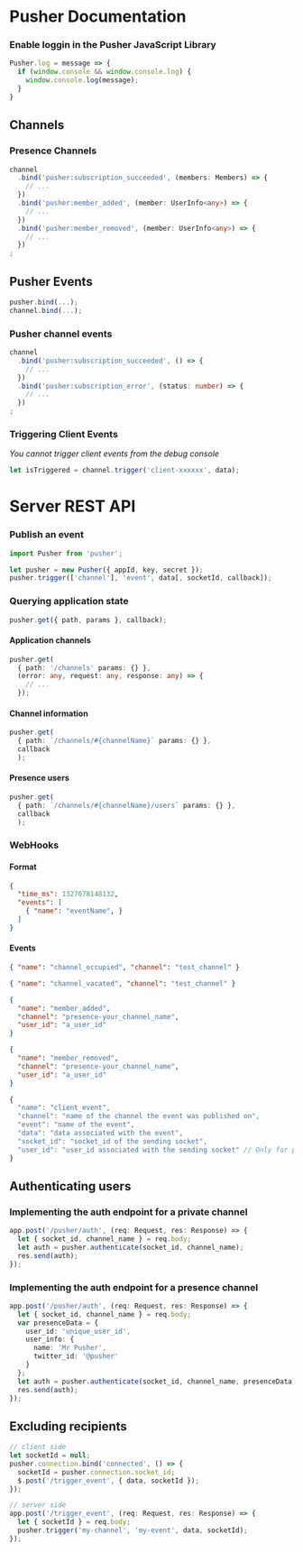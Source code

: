 # Pusher Documentation

### Enable loggin in the Pusher JavaScript Library

```javascript
Pusher.log = message => {
  if (window.console && window.console.log) {
    window.console.log(message);
  }
}
```

## Channels

### Presence Channels

```typescript
channel
  .bind('pusher:subscription_succeeded', (members: Members) => {
    // ...
  })
  .bind('pusher:member_added', (member: UserInfo<any>) => {
    // ...
  })
  .bind('pusher:member_removed', (member: UserInfo<any>) => {
    // ...
  })
;
```

## Pusher Events

```typescript
pusher.bind(...);
channel.bind(...);
```

### Pusher channel events

```typescript
channel
  .bind('pusher:subscription_succeeded', () => {
    // ...
  })
  .bind('pusher:subscription_error', (status: number) => {
    // ...
  })
;
```

### Triggering Client Events

*You cannot trigger client events from the debug console*

```typescript
let isTriggered = channel.trigger('client-xxxxxx', data);
```

# Server REST API

### Publish an event

```typescript
import Pusher from 'pusher';

let pusher = new Pusher({ appId, key, secret });
pusher.trigger(['channel'], 'event', data[, socketId, callback]);
```

### Querying application state

```typescript
pusher.get({ path, params }, callback);
```

#### Application channels

```typescript
pusher.get(
  { path: '/channels' params: {} },
  (error: any, request: any, response: any) => {
    // ...
  });
```

#### Channel information

```typescript
pusher.get(
  { path: `/channels/#{channelName}` params: {} },
  callback
  );
```

#### Presence users

```typescript
pusher.get(
  { path: `/channels/#{channelName}/users` params: {} },
  callback
  );
```

### WebHooks

#### Format

```json
{
  "time_ms": 1327078148132,
  "events": [
    { "name": "eventName", }
  ]
}
```

#### Events

```json
{ "name": "channel_occupied", "channel": "test_channel" }
```

```json
{ "name": "channel_vacated", "channel": "test_channel" }
```

```json
{
  "name": "member_added",
  "channel": "presence-your_channel_name",
  "user_id": "a_user_id"
}
```

```json
{
  "name": "member_removed",
  "channel": "presence-your_channel_name",
  "user_id": "a_user_id"
}
```

```js
{
  "name": "client_event",
  "channel": "name of the channel the event was published on",
  "event": "name of the event",
  "data": "data associated with the event",
  "socket_id": "socket_id of the sending socket",
  "user_id": "user_id associated with the sending socket" // Only for presence channels
}
```

## Authenticating users

### Implementing the auth endpoint for a private channel

```typescript
app.post('/pusher/auth', (req: Request, res: Response) => {
  let { socket_id, channel_name } = req.body;
  let auth = pusher.authenticate(socket_id, channel_name);
  res.send(auth);
});
```

### Implementing the auth endpoint for a presence channel

```typescript
app.post('/pusher/auth', (req: Request, res: Response) => {
  let { socket_id, channel_name } = req.body;
  var presenceData = {
    user_id: 'unique_user_id',
    user_info: {
      name: 'Mr Pusher',
      twitter_id: '@pusher'
    }
  };
  let auth = pusher.authenticate(socket_id, channel_name, presenceData);
  res.send(auth);
});
```

## Excluding recipients

```typescript
// client side
let socketId = null;
pusher.connection.bind('connected', () => {
  socketId = pusher.connection.socket_id;
  $.post('/trigger_event', { data, socketId });
});

// server side
app.post('/trigger_event', (req: Request, res: Response) => {
  let { socketId } = req.body;
  pusher.trigger('my-channel', 'my-event', data, socketId);
});
```



